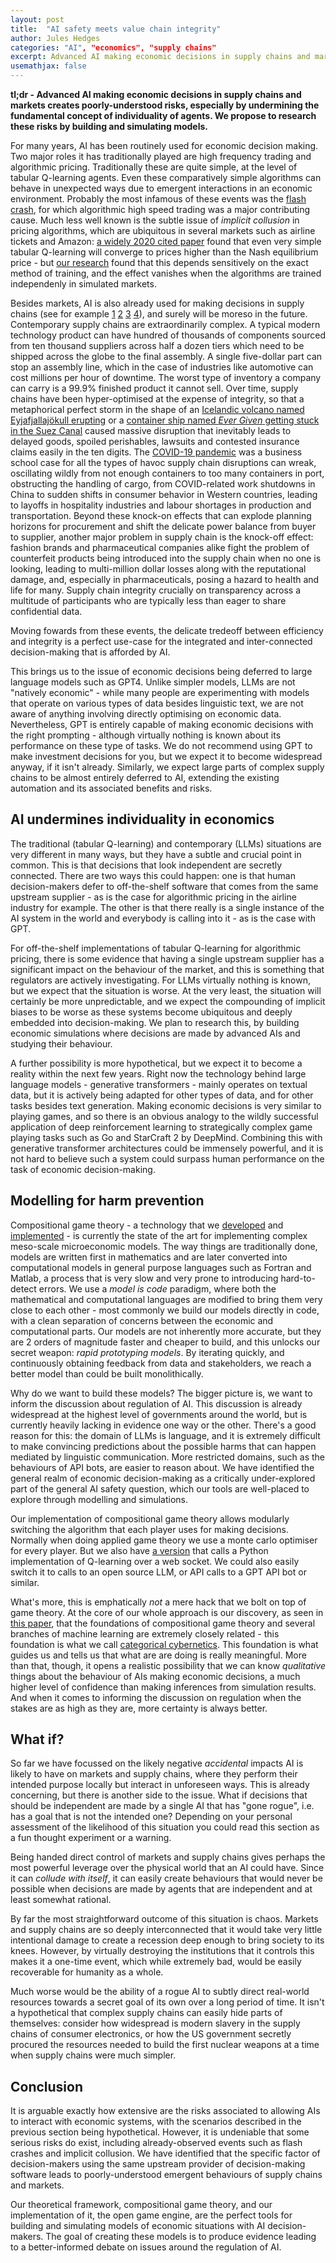 ```yaml
---
layout: post
title:  "AI safety meets value chain integrity"
author: Jules Hedges
categories: "AI", "economics", "supply chains"
excerpt: Advanced AI making economic decisions in supply chains and markets creates poorly-understood risks, especially by undermining the fundamental concept of individuality of agents. We propose to research these risks by building and simulating models.
usemathjax: false
---
```


**tl;dr - Advanced AI making economic decisions in supply chains and markets creates poorly-understood risks, especially by undermining the fundamental concept of individuality of agents. We propose to research these risks by building and simulating models.**

For many years, AI has been routinely used for economic decision making. Two major roles it has traditionally played are high frequency trading and algorithmic pricing. Traditionally these are quite simple, at the level of tabular Q-learning agents. Even these comparatively simple algorithms can behave in unexpected ways due to emergent interactions in an economic environment. Probably the most infamous of these events was the [flash crash](https://en.wikipedia.org/wiki/2010_flash_crash), for which algorithmic high speed trading was a major contributing cause. Much less well known is the subtle issue of *implicit collusion* in pricing algorithms, which are ubiquitous in several markets such as airline tickets and Amazon: [a widely 2020 cited paper](https://www.aeaweb.org/articles?id=10.1257/aer.20190623) found that even very simple tabular Q-learning will converge to prices higher than the Nash equilibrium price - but [our research](https://arxiv.org/abs/2201.00345) found that this depends sensitively on the exact method of training, and the effect vanishes when the algorithms are trained independenly in simulated markets.

Besides markets, AI is also already used for making decisions in supply chains (see for example [1](https://www.thomsonreuters.com/en-us/posts/technology/ai-supply-chains/) [2](https://www.mckinsey.com/capabilities/operations/our-insights/autonomous-supply-chain-planning-for-consumer-goods-companies) [3](https://www.forbes.com/sites/forbestechcouncil/2023/08/08/ais-role-in-supply-chain-management-and-how-organizations-can-get-started/) [4](https://www.accenture.com/us-en/blogs/business-functions-blog/generative-ai-why-smarter-supply-chains-are-here)), and surely will be moreso in the future. Contemporary supply chains are extraordinarily complex. A typical modern technology product can have hundred of thousands of components sourced from ten thousand suppliers across half a dozen tiers which need to be shipped across the globe to the final assembly. A single five-dollar part can stop an assembly line, which in the case of industries like automotive can cost millions per hour of downtime. The worst type of inventory a company can carry is a 99.9% finished product it cannot sell. Over time, supply chains have been hyper-optimised at the expense of integrity, so that a metaphorical perfect storm in the shape of an [Icelandic volcano named Eyjafjallajökull erupting](https://en.wikipedia.org/wiki/2010_eruptions_of_Eyjafjallaj%C3%B6kull) or a [container ship named *Ever Given* getting stuck in the Suez Canal](https://en.wikipedia.org/wiki/2021_Suez_Canal_obstruction) caused massive disruption that inevitably leads to delayed goods, spoiled perishables, lawsuits and contested insurance claims easily in the ten digits. The [COVID-19 pandemic](https://www.ey.com/en_gl/supply-chain/how-covid-19-impacted-supply-chains-and-what-comes-next) was a business school case for all the types of havoc supply chain disruptions can wreak, oscillating wildly from not enough containers to too many containers in port, obstructing the handling of cargo, from COVID-related work shutdowns in China to sudden shifts in consumer behavior in Western countries, leading to layoffs in hospitality industries and labour shortages in production and transportation. Beyond these knock-on effects that can explode planning horizons for procurement and shift the delicate power balance from buyer to supplier, another major problem in supply chain is the knock-off effect: fashion brands and pharmaceutical companies alike fight the problem of counterfeit products being introduced into the supply chain when no one is looking, leading to multi-million dollar losses along with the reputational damage, and, especially in pharmaceuticals, posing a hazard to health and life for many. Supply chain integrity crucially on transparency across a multitude of participants who are typically less than eager to share confidential data. 

Moving fowards from these events, the delicate tredeoff between efficiency and integrity is a perfect use-case for the integrated and inter-connected decision-making that is afforded by AI.

This brings us to the issue of economic decisions being deferred to large language models such as GPT4. Unlike simpler models, LLMs are not "natively economic" - while many people are experimenting with models that operate on various types of data besides linguistic text, we are not aware of anything involving directly optimising on economic data. Nevertheless, GPT is entirely capable of making economic decisions with the right prompting - although virtually nothing is known about its performance on these type of tasks. We do not recommend using GPT to make investment decisions for you, but we expect it to become widespread anyway, if it isn't already. Similarly, we expect large parts of complex supply chains to be almost entirely deferred to AI, extending the existing automation and its associated benefits and risks.

## AI undermines individuality in economics

The traditional (tabular Q-learning) and contemporary (LLMs) situations are very different in many ways, but they have a subtle and crucial point in common. This is that decisions that look independent are secretly connected. There are two ways this could happen: one is that human decision-makers defer to off-the-shelf software that comes from the same upstream supplier - as is the case for algorithmic pricing in the airline industry for example. The other is that there really is a single instance of the AI system in the world and everybody is calling into it - as is the case with GPT.

For off-the-shelf implementations of tabular Q-learning for algorithmic pricing, there is some evidence that having a single upstream supplier has a significant impact on the behaviour of the market, and this is something that regulators are actively investigating. For LLMs virtually nothing is known, but we expect that the situation is worse. At the very least, the situation will certainly be more unpredictable, and we expect the compounding of implicit biases to be worse as these systems become ubiquitous and deeply embedded into decision-making. We plan to research this, by building economic simulations where decisions are made by advanced AIs and studying their behaviour.

A further possibility is more hypothetical, but we expect it to become a reality within the next few years. Right now the technology behind large language models - generative transformers - mainly operates on textual data, but it is actively being adapted for other types of data, and for other tasks besides text generation. Making economic decisions is very similar to playing games, and so there is an obvious analogy to the wildly successful application of deep reinforcement learning to strategically complex game playing tasks such as Go and StarCraft 2 by DeepMind. Combining this with generative transformer architectures could be immensely powerful, and it is not hard to believe such a system could surpass human performance on the task of economic decision-making.

## Modelling for harm prevention

Compositional game theory - a technology that we [developed](https://arxiv.org/abs/1603.04641) and [implemented](https://github.com/CyberCat-Institute/open-game-engine) - is currently the state of the art for implementing complex meso-scale microeconomic models. The way things are traditionally done, models are written first in mathematics and are later converted into computational models in general purpose languages such as Fortran and Matlab, a process that is very slow and very prone to introducing hard-to-detect errors. We use a *model is code* paradigm, where both the mathematical and computational languages are modified to bring them very close to each other - most commonly we build our models directly in code, with a clean separation of concerns between the economic and computational parts. Our models are not inherently more accurate, but they are 2 orders of magnitude faster and cheaper to build, and this unlocks our secret weapon: *rapid prototyping models*. By iterating quickly, and continuously obtaining feedback from data and stakeholders, we reach a better model than could be built monolithically.

Why do we want to build these models? The bigger picture is, we want to inform the discussion about regulation of AI. This discussion is already widespread at the highest level of governments around the world, but is currently heavily lacking in evidence one way or the other. There's a good reason for this: the domain of LLMs is language, and it is extremely difficult to make convincing predictions about the possible harms that can happen mediated by linguistic communication. More restricted domains, such as the behaviours of API bots, are easier to reason about. We have identified the general realm of economic decision-making as a critically under-explored part of the general AI safety question, which our tools are well-placed to explore through modelling and simulations.

Our implementation of compositional game theory allows modularly switching the algorithm that each player uses for making decisions. Normally when doing applied game theory we use a monte carlo optimiser for every player. But we also have [a version](https://github.com/CyberCat-Institute/open-games-RLib) that calls a Python implementation of Q-learning over a web socket. We could also easily switch it to calls to an open source LLM, or API calls to a GPT API bot or similar.

What's more, this is emphatically *not* a mere hack that we bolt on top of game theory. At the core of our whole approach is our discovery, as seen in [this paper](https://arxiv.org/abs/2105.06332), that the foundations of compositional game theory and several branches of machine learning are extremely closely related - this foundation is what we call [categorical cybernetics](https://cybercat.institute/2022/05/29/what-is-categorical-cybernetics/). This foundation is what guides us and tells us that what are are doing is really meaningful. More than that, though, it opens a realistic possibility that we can know *qualitative* things about the behaviour of AIs making economic decisions, a much higher level of confidence than making inferences from simulation results. And when it comes to informing the discussion on regulation when the stakes are as high as they are, more certainty is always better.

## What if?

So far we have focussed on the likely negative *accidental* impacts AI is likely to have on markets and supply chains, where they perform their intended purpose locally but interact in unforeseen ways. This is already concerning, but there is another side to the issue. What if decisions that should be independent are made by a single AI that has "gone rogue", i.e. has a goal that is not the intended one? Depending on your personal assessment of the likelihood of this situation you could read this section as a fun thought experiment or a warning.

Being handed direct control of markets and supply chains gives perhaps the most powerful leverage over the physical world that an AI could have. Since it can *collude with itself*, it can easily create behaviours that would never be possible when decisions are made by agents that are independent and at least somewhat rational.

By far the most straightforward outcome of this situation is chaos. Markets and supply chains are so deeply interconnected that it would take very little intentional damage to create a recession deep enough to bring society to its knees. However, by virtually destroying the institutions that it controls this makes it a one-time event, which while extremely bad, would be easily recoverable for humanity as a whole.

Much worse would be the ability of a rogue AI to subtly direct real-world resources towards a secret goal of its own over a long period of time. It isn't a hypothetical that complex supply chains can easily hide parts of themselves: consider how widespread is modern slavery in the supply chains of consumer electronics, or how the US government secretly procured the resources needed to build the first nuclear weapons at a time when supply chains were much simpler.

## Conclusion

It is arguable exactly how extensive are the risks associated to allowing AIs to interact with economic systems, with the scenarios described in the previous section being hypothetical. However, it is undeniable that some serious risks do exist, including already-observed events such as flash crashes and implicit collusion. We have identified that the specific factor of decision-makers using the same upstream provider of decision-making software leads to poorly-understood emergent behaviours of supply chains and markets. 

Our theoretical framework, compositional game theory, and our implementation of it, the open game engine, are the perfect tools for building and simulating models of economic situations with AI decision-makers. The goal of creating these models is to produce evidence leading to a better-informed debate on issues around the regulation of AI.
